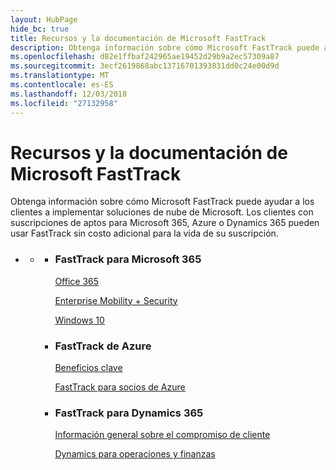 ```yaml
---
layout: HubPage
hide_bc: true
title: Recursos y la documentación de Microsoft FastTrack
description: Obtenga información sobre cómo Microsoft FastTrack puede ayudar a los clientes a implementar soluciones de nube de Microsoft. Los clientes con suscripciones de aptos para Microsoft 365, Azure o Dynamics 365 pueden usar FastTrack sin costo adicional para la vida de su suscripción.
ms.openlocfilehash: d82e1ffbaf242965ae19452d29b9a2ec57309a87
ms.sourcegitcommit: 3ecf2619868abc13716701393831dd0c24e00d9d
ms.translationtype: MT
ms.contentlocale: es-ES
ms.lasthandoff: 12/03/2018
ms.locfileid: "27132958"
---
```

<div id="main" class="v2">
    <div class="container">
        <h1>Recursos y la documentación de Microsoft FastTrack</h1>
        <p>Obtenga información sobre cómo Microsoft FastTrack puede ayudar a los clientes a implementar soluciones de nube de Microsoft. Los clientes con suscripciones de aptos para Microsoft 365, Azure o Dynamics 365 pueden usar FastTrack sin costo adicional para la vida de su suscripción.</p>
        <p></p>
        <ul class="pivots">
            <li>
                <a href="#home"></a>
                <ul id="home">
                    <li>
                        <a href="#home-all"></a>
                        <ul id="home-all" class="cardsZ">
                            <li>
                                <div class="cardSize">
                                    <div class="cardPadding">
                                        <div class="card">
                                                <div class="cardText">
                                                <h3>FastTrack para Microsoft 365</h3>
                                                <p><a href="https://docs.microsoft.com/fasttrack/O365-fasttrack-benefit-for-office-365">Office 365</a></p>
                                                <p><a href="https://docs.microsoft.com/enterprise-mobility-security/Solutions/enterprise-mobility-fasttrack-program">Enterprise Mobility + Security</a></p>
                                                <p><a href="https://docs.microsoft.com/fasttrack/win-10-fasttrack-benefit-for-windows-10">Windows 10</a></p>
                                            </div>
                                        </div>
                                    </div>
                                </div>
                            </li>
                            <li>
                                <div class="cardSize">
                                    <div class="cardPadding">
                                        <div class="card">
                                            <div class="cardText">
                                                <h3>FastTrack de Azure</h3>
                                                <p><a href="https://azure.microsoft.com/programs/azure-fasttrack/?v=18.03">Beneficios clave</a></p>
                                                <p><a href="https://azure.microsoft.com/programs/azure-fasttrack/partners/">FastTrack para socios de Azure</a></p>
                                            </div>
                                        </div>
                                    </div>
                                </div>
                            </li>
                            <li>
                                <div class="cardSize">
                                    <div class="cardPadding">
                                        <div class="card">
                                            <div class="cardText">
                                                <h3>FastTrack para Dynamics 365</h3>
                                                <p><a href="https://docs.microsoft.com/dynamics365/get-started/fasttrack/customer-engagement/microsoft-fasttrack-dynamics-365">Información general sobre el compromiso de cliente</a></p>
                                                <p><a href="https://docs.microsoft.com/dynamics365/unified-operations/fin-and-ops/get-started/fasttrack-dynamics-365-overview">Dynamics para operaciones y finanzas</a></p>
                                            </div>
                                        </div>
                                    </div>
                                </div>
                            </li>
                        </ul>
                    </li>
                </ul>
            </li>
        </ul>
    </div>
</div>